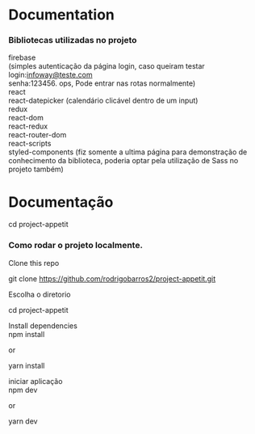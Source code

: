 # Documentation

### Bibliotecas utilizadas no projeto
firebase <br/> (simples autenticação da página login, caso queiram testar <br/> login:infoway@teste.com<br/> senha:123456. ops, Pode entrar nas rotas normalmente)<br />
react <br />
react-datepicker (calendário clicável dentro de um input)<br />
redux<br />
react-dom<br />
react-redux <br />
react-router-dom<br />
react-scripts<br />
styled-components (fiz somente a ultima página para demonstração de conhecimento da biblioteca, poderia optar pela utilização de Sass no projeto também)

# Documentação
    
cd project-appetit

### Como rodar o projeto localmente.

Clone this repo<br />

git clone https://github.com/rodrigobarros2/project-appetit.git<br />

Escolha o diretorio<br />

cd project-appetit<br />

Install dependencies<br />
npm install<br />

or<br />

yarn install<br />

iniciar aplicação<br />
npm dev<br />

or<br />

yarn dev<br />